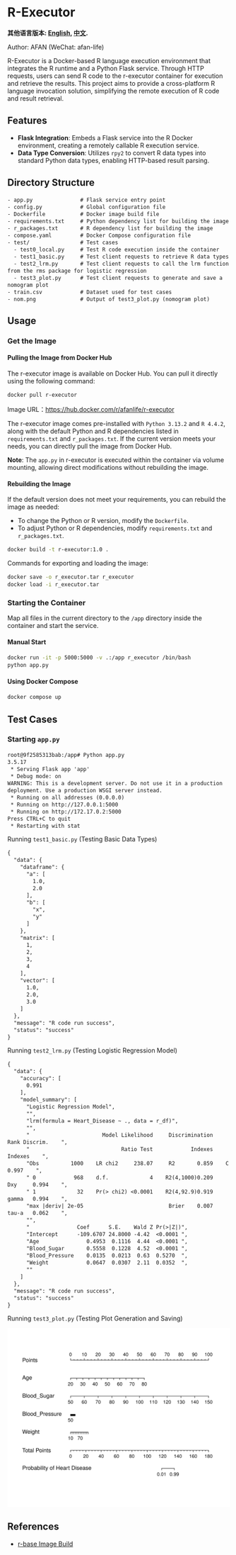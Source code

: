 # R-Executor

**其他语言版本: [English](README.md), [中文](README_zh.md).**

Author: AFAN (WeChat: afan-life)

R-Executor is a Docker-based R language execution environment that integrates the R runtime and a Python Flask service. Through HTTP requests, users can send R code to the r-executor container for execution and retrieve the results. This project aims to provide a cross-platform R language invocation solution, simplifying the remote execution of R code and result retrieval.

## Features
- **Flask Integration**: Embeds a Flask service into the R Docker environment, creating a remotely callable R execution service.
- **Data Type Conversion**: Utilizes `rpy2` to convert R data types into standard Python data types, enabling HTTP-based result parsing.

## Directory Structure

```
- app.py               # Flask service entry point
- config.py            # Global configuration file
- Dockerfile           # Docker image build file
- requirements.txt     # Python dependency list for building the image
- r_packages.txt       # R dependency list for building the image
- compose.yaml         # Docker Compose configuration file
- test/                # Test cases
  - test0_local.py     # Test R code execution inside the container
  - test1_basic.py     # Test client requests to retrieve R data types
  - test2_lrm.py       # Test client requests to call the lrm function from the rms package for logistic regression
  - test3_plot.py      # Test client requests to generate and save a nomogram plot
- train.csv            # Dataset used for test cases
- nom.png              # Output of test3_plot.py (nomogram plot)
```


## Usage

### Get the Image

#### Pulling the Image from Docker Hub

The r-executor image is available on Docker Hub. You can pull it directly using the following command:

```bash
docker pull r-executor
```

Image URL：https://hub.docker.com/r/afanlife/r-executor

The r-executor image comes pre-installed with `Python 3.13.2` and `R 4.4.2`, along with the default Python and R dependencies listed in `requirements.txt` and `r_packages.txt`. If the current version meets your needs, you can directly pull the image from Docker Hub.

**Note**: The `app.py` in r-executor is executed within the container via volume mounting, allowing direct modifications without rebuilding the image.

#### Rebuilding the Image

If the default version does not meet your requirements, you can rebuild the image as needed:
- To change the Python or R version, modify the `Dockerfile`.
- To adjust Python or R dependencies, modify `requirements.txt` and `r_packages.txt`.

```bash
docker build -t r-executor:1.0 .
```

Commands for exporting and loading the image:

```bash
docker save -o r_executor.tar r_executor
docker load -i r_executor.tar
```

### Starting the Container

Map all files in the current directory to the `/app` directory inside the container and start the service.

#### Manual Start

```bash
docker run -it -p 5000:5000 -v .:/app r_executor /bin/bash
python app.py
```

#### Using Docker Compose

```bash
docker compose up
```

## Test Cases

### Starting `app.py`

```
root@9f2585313bab:/app# Python app.py
3.5.17
 * Serving Flask app 'app'
 * Debug mode: on
WARNING: This is a development server. Do not use it in a production deployment. Use a production WSGI server instead.
 * Running on all addresses (0.0.0.0)
 * Running on http://127.0.0.1:5000
 * Running on http://172.17.0.2:5000
Press CTRL+C to quit
 * Restarting with stat
```

Running `test1_basic.py` (Testing Basic Data Types)

```
{
  "data": {
    "dataframe": {
      "a": [
        1.0,
        2.0
      ],
      "b": [
        "x",
        "y"
      ]
    },
    "matrix": [
      1,
      2,
      3,
      4
    ],
    "vector": [
      1.0,
      2.0,
      3.0
    ]
  },
  "message": "R code run success",
  "status": "success"
}
```

Running `test2_lrm.py` (Testing Logistic Regression Model)

```
{
  "data": {
    "accuracy": [
      0.991
    ],
    "model_summary": [
      "Logistic Regression Model",
      "",
      "lrm(formula = Heart_Disease ~ ., data = r_df)",
      "",
      "                       Model Likelihood     Discrimination    Rank Discrim.    ",
      "                             Ratio Test            Indexes          Indexes    ",
      "Obs          1000    LR chi2     238.07     R2       0.859    C       0.997    ",
      " 0            968    d.f.             4    R2(4,1000)0.209    Dxy     0.994    ",
      " 1             32    Pr(> chi2) <0.0001    R2(4,92.9)0.919    gamma   0.994    ",
      "max |deriv| 2e-05                           Brier    0.007    tau-a   0.062    ",
      "",
      "               Coef      S.E.    Wald Z Pr(>|Z|)",
      "Intercept      -109.6707 24.8000 -4.42  <0.0001 ",
      "Age               0.4953  0.1116  4.44  <0.0001 ",
      "Blood_Sugar       0.5558  0.1228  4.52  <0.0001 ",
      "Blood_Pressure    0.0135  0.0213  0.63  0.5270  ",
      "Weight            0.0647  0.0307  2.11  0.0352  ",
      ""
    ]
  },
  "message": "R code run success",
  "status": "success"
}
```

Running `test3_plot.py` (Testing Plot Generation and Saving)

![](nom.png)

## References

- [r-base Image Build](https://github.com/rocker-org/rocker/tree/master/r-base)